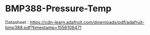 # BMP388-Pressure-Temp
Datasheet : 
https://cdn-learn.adafruit.com/downloads/pdf/adafruit-bmp388.pdf?timestamp=1556108471
